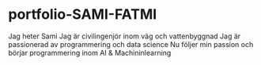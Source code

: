 # portfolio-SAMI-FATMI

Jag heter Sami 
Jag är civilingenjör inom väg och vattenbyggnad
Jag är passionerad av programmering och data science
Nu följer min passion och börjar programmering inom AI & Machininlearning

